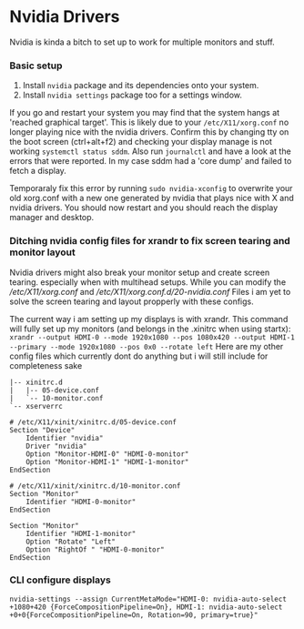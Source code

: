 # Nvidia Drivers
Nvidia is kinda a bitch to set up to work for multiple monitors and stuff.

### Basic setup
1. Install ```nvidia``` package and its dependencies onto your system.
2. Install ```nvidia settings``` package too for a settings window.

If you go and restart your system you may find that the system hangs at 'reached graphical target'. 
This is likely due to your ```/etc/X11/xorg.conf``` no longer playing nice with the nvidia drivers. 
Confirm this by changing tty on the boot screen (ctrl+alt+f2) and checking your display manage is not working ```systemctl status sddm```. Also run ```journalctl``` and have a look at the errors that were reported. In my case sddm had a 'core dump' and failed to fetch a display.

Temporaraly fix this error by running ```sudo nvidia-xconfig``` to overwrite your old xorg.conf with a new one generated by nvidia that plays nice with X and nvidia drivers. You should now restart and you should reach the display manager and desktop.

### Ditching nvidia config files for xrandr to fix screen tearing and monitor layout
Nvidia drivers might also break your monitor setup and create screen tearing. especially when with multihead setups.
While you can modify the */etc/X11/xorg.conf* and */etc/X11/xorg.conf.d/20-nvidia.conf* Files i am yet to solve the screen tearing and layout propperly with these configs.

The current way i am setting up my displays is with xrandr. This command will fully set up my monitors (and belongs in the .xinitrc when using startx):
```xrandr --output HDMI-0 --mode 1920x1080 --pos 1080x420 --output HDMI-1 --primary --mode 1920x1080 --pos 0x0 --rotate left```
Here are my other config files which currently dont do anything but i will still include for completeness sake
```
|-- xinitrc.d
|   |-- 05-device.conf
|   `-- 10-monitor.conf
`-- xserverrc
```

```
# /etc/X11/xinit/xinitrc.d/05-device.conf
Section "Device"
    Identifier "nvidia"
    Driver "nvidia"
    Option "Monitor-HDMI-0" "HDMI-0-monitor"
    Option "Monitor-HDMI-1" "HDMI-1-monitor"
EndSection
```

```
# /etc/X11/xinit/xinitrc.d/10-monitor.conf
Section "Monitor"
    Identifier "HDMI-0-monitor"
EndSection

Section "Monitor"
    Identifier "HDMI-1-monitor"
    Option "Rotate" "Left"
    Option "RightOf " "HDMI-0-monitor"
EndSection
```

### CLI configure displays
```nvidia-settings --assign CurrentMetaMode="HDMI-0: nvidia-auto-select +1080+420 {ForceCompositionPipeline=On}, HDMI-1: nvidia-auto-select +0+0{ForceCompositionPipeline=On, Rotation=90, primary=true}"```
